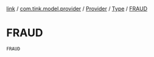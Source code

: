 [link](../../../index.md) / [com.tink.model.provider](../../index.md) / [Provider](../index.md) / [Type](index.md) / [FRAUD](./-f-r-a-u-d.md)

# FRAUD

`FRAUD`